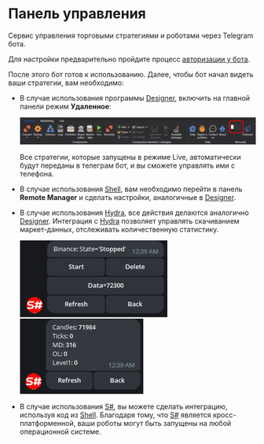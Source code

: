 # Панель управления

Сервис управления торговыми стратегиями и роботами через Telegram бота.

Для настройки предварительно пройдите процесс [авторизации у бота](TelegramAuth.md).

После этого бот готов к использованию. Далее, чтобы бот начал видеть ваши стратегии, вам необходимо:

- В случае использования программы [Designer](Designer.md), включить на главной панели режим **Удаленное**:

  ![DesignerRibbon.png](../images/DesignerRibbon.png)

  Все стратегии, которые запущены в режиме Live, автоматически будут переданы в телеграм бот, и вы сможете управлять ими с телефона.

- В случае использования [Shell](Shell.md), вам необходимо перейти в панель **Remote Manager** и сделать настройки, аналогичные в [Designer](Designer.md).
- В случае использования [Hydra](Hydra.md), все действия делаются аналогично [Designer](Designer.md). Интеграция с [Hydra](Hydra.md) позволяет управлять скачиванием маркет-данных, отслеживать количественную статистику.

  ![TelegramHydra.png](../images/TelegramHydra.png)
  ![TelegramHydraStat.png](../images/TelegramHydraStat.png)

- В случае использования [S\#](StockSharpAbout.md), вы можете сделать интеграцию, используя код из [Shell](Shell.md). Благодаря тому, что [S\#](StockSharpAbout.md) является кросс-платформенной, ваши роботы могут быть запущены на любой операционной системе.
